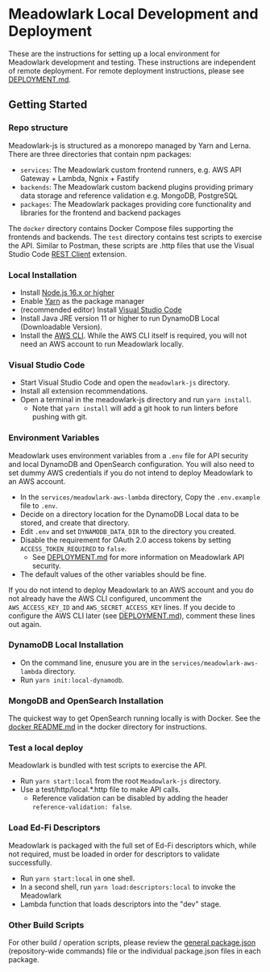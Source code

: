 # Meadowlark Local Development and Deployment

These are the instructions for setting up a local environment for Meadowlark
development and testing. These instructions are independent of remote
deployment. For remote deployment instructions, please see
[DEPLOYMENT.md](DEPLOYMENT.md).

## Getting Started

### Repo structure

Meadowlark-js is structured as a monorepo managed by Yarn and Lerna. There are three
directories that contain npm packages:

* `services`: The Meadowlark custom frontend runners, e.g. AWS API Gateway + Lambda,
   Ngnix + Fastify
* `backends`: The Meadowlark custom backend plugins providing primary data storage and
  reference validation e.g. MongoDB, PostgreSQL
* `packages`: The Meadowlark packages providing core functionality and libraries
  for the frontend and backend packages

The `docker` directory contains Docker Compose files supporting the frontends and backends.
The `test` directory contains test scripts to exercise the API. Similar to Postman,
these scripts are .http files that use the Visual Studio Code [REST
Client](https://marketplace.visualstudio.com/items?itemName=humao.rest-client)
extension.

### Local Installation

* Install [Node.js 16.x or higher](https://nodejs.org/en/download/releases/)
* Enable [Yarn](https://yarnpkg.com/getting-started/install) as the package manager
* (recommended editor) Install [Visual Studio Code](https://code.visualstudio.com/)
* Install Java JRE version 11 or higher to run DynamoDB Local (Downloadable
  Version).
* Install the [AWS
  CLI](https://docs.aws.amazon.com/cli/latest/userguide/getting-started-install.html).
  While the AWS CLI itself is required, you will not need an AWS account to run
  Meadowlark locally.

### Visual Studio Code

* Start Visual Studio Code and open the `meadowlark-js` directory.
* Install all extension recommendations.
* Open a terminal in the meadowlark-js directory and run `yarn install`.
  * Note that `yarn install` will add a git hook to run linters before pushing
    with git.

### Environment Variables

Meadowlark uses environment variables from a `.env` file for API security and
local DynamoDB and OpenSearch configuration. You will also need to set dummy
AWS credentials if you do not intend to deploy Meadowlark to an AWS account.

* In the `services/meadowlark-aws-lambda` directory, Copy the `.env.example` file to
  `.env`.
* Decide on a directory location for the DynamoDB Local data to be stored, and
  create that directory.
* Edit `.env` and set `DYNAMODB_DATA_DIR` to the directory you created.
* Disable the requirement for OAuth 2.0 access tokens by setting
  `ACCESS_TOKEN_REQUIRED` to `false`.
  * See [DEPLOYMENT.md](DEPLOYMENT.md) for more information on Meadowlark API
    security.
* The default values of the other variables should be fine.

If you do not intend to deploy Meadowlark to an AWS account and you do not
already have the AWS CLI configured, uncomment the `AWS_ACCESS_KEY_ID` and
`AWS_SECRET_ACCESS_KEY` lines. If you decide to configure the AWS CLI later (see
[DEPLOYMENT.md](DEPLOYMENT.md)), comment these lines out again.

### DynamoDB Local Installation

* On the command line, enusure you are in the `services/meadowlark-aws-lambda` directory.
* Run `yarn init:local-dynamodb`.

### MongoDB and OpenSearch Installation

The quickest way to get OpenSearch running locally is with Docker. See the
[docker README.md](docker/readme.md) in the docker directory
for instructions.

### Test a local deploy

Meadowlark is bundled with test scripts to exercise the API.

* Run `yarn start:local` from the root `Meadowlark-js` directory.
* Use a test/http/local.*.http file to make API calls.
  * Reference validation can be disabled by adding the header
    `reference-validation: false`.

### Load Ed-Fi Descriptors

Meadowlark is packaged with the full set of Ed-Fi descriptors which, while not
required, must be loaded in order for descriptors to validate successfully.

* Run `yarn start:local` in one shell.
* In a second shell, run `yarn load:descriptors:local` to invoke the Meadowlark
* Lambda function that loads descriptors into the "dev" stage.

### Other Build Scripts

For other build / operation scripts, please review the [general
package.json](package.json) (repository-wide commands) file or the individual
package.json files in each package.
